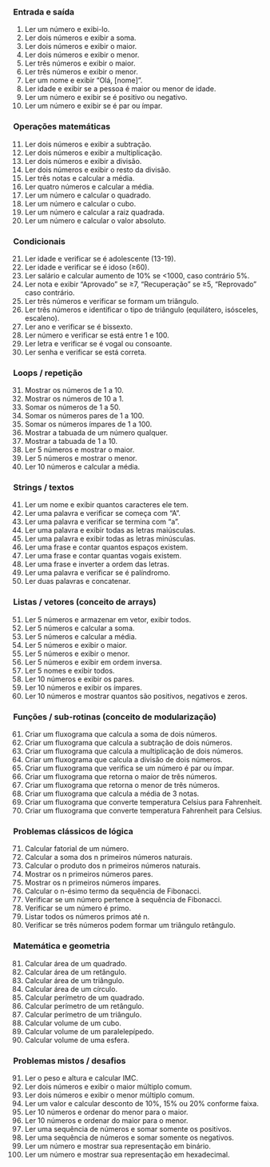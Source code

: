 ### **Entrada e saída**

1. Ler um número e exibi-lo.
2. Ler dois números e exibir a soma.
3. Ler dois números e exibir o maior.
4. Ler dois números e exibir o menor.
5. Ler três números e exibir o maior.
6. Ler três números e exibir o menor.
7. Ler um nome e exibir “Olá, \[nome]”.
8. Ler idade e exibir se a pessoa é maior ou menor de idade.
9. Ler um número e exibir se é positivo ou negativo.
10. Ler um número e exibir se é par ou ímpar.

### **Operações matemáticas**

11. Ler dois números e exibir a subtração.
12. Ler dois números e exibir a multiplicação.
13. Ler dois números e exibir a divisão.
14. Ler dois números e exibir o resto da divisão.
15. Ler três notas e calcular a média.
16. Ler quatro números e calcular a média.
17. Ler um número e calcular o quadrado.
18. Ler um número e calcular o cubo.
19. Ler um número e calcular a raiz quadrada.
20. Ler um número e calcular o valor absoluto.

### **Condicionais**

21. Ler idade e verificar se é adolescente (13-19).
22. Ler idade e verificar se é idoso (≥60).
23. Ler salário e calcular aumento de 10% se <1000, caso contrário 5%.
24. Ler nota e exibir “Aprovado” se ≥7, “Recuperação” se ≥5, “Reprovado” caso contrário.
25. Ler três números e verificar se formam um triângulo.
26. Ler três números e identificar o tipo de triângulo (equilátero, isósceles, escaleno).
27. Ler ano e verificar se é bissexto.
28. Ler número e verificar se está entre 1 e 100.
29. Ler letra e verificar se é vogal ou consoante.
30. Ler senha e verificar se está correta.

### **Loops / repetição**

31. Mostrar os números de 1 a 10.
32. Mostrar os números de 10 a 1.
33. Somar os números de 1 a 50.
34. Somar os números pares de 1 a 100.
35. Somar os números ímpares de 1 a 100.
36. Mostrar a tabuada de um número qualquer.
37. Mostrar a tabuada de 1 a 10.
38. Ler 5 números e mostrar o maior.
39. Ler 5 números e mostrar o menor.
40. Ler 10 números e calcular a média.

### **Strings / textos**

41. Ler um nome e exibir quantos caracteres ele tem.
42. Ler uma palavra e verificar se começa com “A”.
43. Ler uma palavra e verificar se termina com “a”.
44. Ler uma palavra e exibir todas as letras maiúsculas.
45. Ler uma palavra e exibir todas as letras minúsculas.
46. Ler uma frase e contar quantos espaços existem.
47. Ler uma frase e contar quantas vogais existem.
48. Ler uma frase e inverter a ordem das letras.
49. Ler uma palavra e verificar se é palíndromo.
50. Ler duas palavras e concatenar.

### **Listas / vetores (conceito de arrays)**

51. Ler 5 números e armazenar em vetor, exibir todos.
52. Ler 5 números e calcular a soma.
53. Ler 5 números e calcular a média.
54. Ler 5 números e exibir o maior.
55. Ler 5 números e exibir o menor.
56. Ler 5 números e exibir em ordem inversa.
57. Ler 5 nomes e exibir todos.
58. Ler 10 números e exibir os pares.
59. Ler 10 números e exibir os ímpares.
60. Ler 10 números e mostrar quantos são positivos, negativos e zeros.

### **Funções / sub-rotinas (conceito de modularização)**

61. Criar um fluxograma que calcula a soma de dois números.
62. Criar um fluxograma que calcula a subtração de dois números.
63. Criar um fluxograma que calcula a multiplicação de dois números.
64. Criar um fluxograma que calcula a divisão de dois números.
65. Criar um fluxograma que verifica se um número é par ou ímpar.
66. Criar um fluxograma que retorna o maior de três números.
67. Criar um fluxograma que retorna o menor de três números.
68. Criar um fluxograma que calcula a média de 3 notas.
69. Criar um fluxograma que converte temperatura Celsius para Fahrenheit.
70. Criar um fluxograma que converte temperatura Fahrenheit para Celsius.

### **Problemas clássicos de lógica**

71. Calcular fatorial de um número.
72. Calcular a soma dos n primeiros números naturais.
73. Calcular o produto dos n primeiros números naturais.
74. Mostrar os n primeiros números pares.
75. Mostrar os n primeiros números ímpares.
76. Calcular o n-ésimo termo da sequência de Fibonacci.
77. Verificar se um número pertence à sequência de Fibonacci.
78. Verificar se um número é primo.
79. Listar todos os números primos até n.
80. Verificar se três números podem formar um triângulo retângulo.

### **Matemática e geometria**

81. Calcular área de um quadrado.
82. Calcular área de um retângulo.
83. Calcular área de um triângulo.
84. Calcular área de um círculo.
85. Calcular perímetro de um quadrado.
86. Calcular perímetro de um retângulo.
87. Calcular perímetro de um triângulo.
88. Calcular volume de um cubo.
89. Calcular volume de um paralelepípedo.
90. Calcular volume de uma esfera.

### **Problemas mistos / desafios**

91. Ler o peso e altura e calcular IMC.
92. Ler dois números e exibir o maior múltiplo comum.
93. Ler dois números e exibir o menor múltiplo comum.
94. Ler um valor e calcular desconto de 10%, 15% ou 20% conforme faixa.
95. Ler 10 números e ordenar do menor para o maior.
96. Ler 10 números e ordenar do maior para o menor.
97. Ler uma sequência de números e somar somente os positivos.
98. Ler uma sequência de números e somar somente os negativos.
99. Ler um número e mostrar sua representação em binário.
100. Ler um número e mostrar sua representação em hexadecimal.
